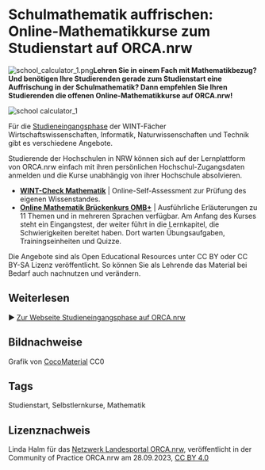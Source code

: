 # Schulmathematik auffrischen: Online-Mathematikkurse zum Studienstart auf ORCA.nrw

![](https://community.orca.nrw/file/file/download?guid=34ac12d6-393c-4692-8f9f-f3d61843c0d7 "school_calculator_1.png")**Lehren Sie in einem Fach mit Mathematikbezug? Und benötigen Ihre Studierenden gerade zum Studienstart eine Auffrischung in der Schulmathematik? Dann empfehlen Sie Ihren Studierenden die offenen Online-Mathematikkurse auf ORCA.nrw!**

![school calculator_1](file:///C:/ORCA.nrw/CoP/school-calculator_1.png)

Für die [Studieneingangsphase](https://www.orca.nrw/studierende/studieneingangsphase) der WINT-Fächer Wirtschaftswissenschaften, Informatik, Naturwissenschaften und Technik gibt es verschiedene Angebote.

Studierende der Hochschulen in NRW können sich auf der Lernplattform  von ORCA.nrw einfach mit ihren persönlichen Hochschul-Zugangsdaten  anmelden und die Kurse unabhängig von ihrer Hochschule absolvieren.

- **[WINT-Check Mathematik](https://www.orca.nrw/assessments/wint-check)** | Online-Self-Assessment zur Prüfung des eigenen Wissenstandes.
- **[Online Mathematik Brückenkurs OMB+](https://www.orca.nrw/kurse/ombplus)**
 | Ausführliche Erläuterungen zu 11 Themen und in mehreren Sprachen 
verfügbar. Am Anfang des Kurses steht ein Eingangstest, der weiter führt
 in die Lernkapitel, die Schwierigkeiten bereitet haben. Dort warten 
Übungsaufgaben, Trainingseinheiten und Quizze.

Die Angebote sind als Open Educational Resources unter CC BY oder CC  BY-SA Lizenz veröffentlicht. So können Sie als Lehrende das Material bei  Bedarf auch nachnutzen und verändern.
## Weiterlesen

▶️ [Zur Webseite Studieneingangs­phase auf ORCA.nrw](https://www.orca.nrw/studierende/studieneingangsphase)

## Bildnachweise
Grafik von [CocoMaterial](https://cocomaterial.com/) CC0
## Tags
Studienstart, Selbstlernkurse, Mathematik
## Lizenznachweis
Linda Halm für das <a href="http://www.orca.nrw/ueber-uns/netzwerk" target="_blank">Netzwerk Landesportal ORCA.nrw</a>, veröffentlicht in der Community of Practice ORCA.nrw am 28.09.2023, <a href="https://creativecommons.org/licenses/by/4.0/" target="_blank">CC BY 4.0</a>

